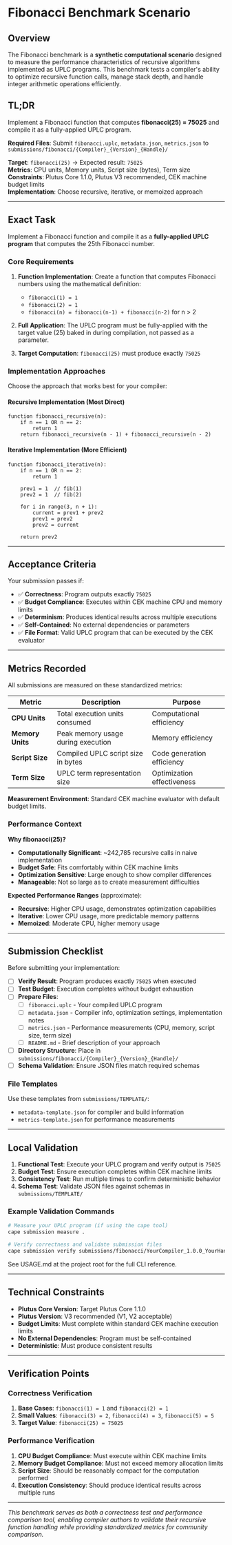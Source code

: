 # Fibonacci Benchmark Scenario

## Overview

The Fibonacci benchmark is a **synthetic computational scenario** designed to measure the performance characteristics of recursive algorithms implemented as UPLC programs. This benchmark tests a compiler's ability to optimize recursive function calls, manage stack depth, and handle integer arithmetic operations efficiently.

## TL;DR

Implement a Fibonacci function that computes **fibonacci(25) = 75025** and compile it as a fully-applied UPLC program.

**Required Files**: Submit `fibonacci.uplc`, `metadata.json`, `metrics.json` to `submissions/fibonacci/{Compiler}_{Version}_{Handle}/`

**Target**: `fibonacci(25)` → Expected result: `75025`  
**Metrics**: CPU units, Memory units, Script size (bytes), Term size  
**Constraints**: Plutus Core 1.1.0, Plutus V3 recommended, CEK machine budget limits  
**Implementation**: Choose recursive, iterative, or memoized approach

---

## Exact Task

Implement a Fibonacci function and compile it as a **fully-applied UPLC program** that computes the 25th Fibonacci number.

### Core Requirements

1. **Function Implementation**: Create a function that computes Fibonacci numbers using the mathematical definition:

   - `fibonacci(1) = 1`
   - `fibonacci(2) = 1`
   - `fibonacci(n) = fibonacci(n-1) + fibonacci(n-2)` for n > 2

2. **Full Application**: The UPLC program must be fully-applied with the target value (25) baked in during compilation, not passed as a parameter.

3. **Target Computation**: `fibonacci(25)` must produce exactly `75025`

### Implementation Approaches

Choose the approach that works best for your compiler:

#### Recursive Implementation (Most Direct)

```pseudocode
function fibonacci_recursive(n):
    if n == 1 OR n == 2:
        return 1
    return fibonacci_recursive(n - 1) + fibonacci_recursive(n - 2)
```

#### Iterative Implementation (More Efficient)

```pseudocode
function fibonacci_iterative(n):
    if n == 1 OR n == 2:
        return 1

    prev1 = 1  // fib(1)
    prev2 = 1  // fib(2)

    for i in range(3, n + 1):
        current = prev1 + prev2
        prev1 = prev2
        prev2 = current

    return prev2
```

---

## Acceptance Criteria

Your submission passes if:

- ✅ **Correctness**: Program outputs exactly `75025`
- ✅ **Budget Compliance**: Executes within CEK machine CPU and memory limits
- ✅ **Determinism**: Produces identical results across multiple executions
- ✅ **Self-Contained**: No external dependencies or parameters
- ✅ **File Format**: Valid UPLC program that can be executed by the CEK evaluator

---

## Metrics Recorded

All submissions are measured on these standardized metrics:

| Metric | Description | Purpose |
| --- | --- | --- |
| **CPU Units** | Total execution units consumed | Computational efficiency |
| **Memory Units** | Peak memory usage during execution | Memory efficiency |
| **Script Size** | Compiled UPLC script size in bytes | Code generation efficiency |
| **Term Size** | UPLC term representation size | Optimization effectiveness |

**Measurement Environment**: Standard CEK machine evaluator with default budget limits.

### Performance Context

**Why fibonacci(25)?**

- **Computationally Significant**: ~242,785 recursive calls in naive implementation
- **Budget Safe**: Fits comfortably within CEK machine limits
- **Optimization Sensitive**: Large enough to show compiler differences
- **Manageable**: Not so large as to create measurement difficulties

**Expected Performance Ranges** (approximate):

- **Recursive**: Higher CPU usage, demonstrates optimization capabilities
- **Iterative**: Lower CPU usage, more predictable memory patterns
- **Memoized**: Moderate CPU, higher memory usage

---

## Submission Checklist

Before submitting your implementation:

- [ ] **Verify Result**: Program produces exactly `75025` when executed
- [ ] **Test Budget**: Execution completes without budget exhaustion
- [ ] **Prepare Files**:
  - [ ] `fibonacci.uplc` - Your compiled UPLC program
  - [ ] `metadata.json` - Compiler info, optimization settings, implementation notes
  - [ ] `metrics.json` - Performance measurements (CPU, memory, script size, term size)
  - [ ] `README.md` - Brief description of your approach
- [ ] **Directory Structure**: Place in `submissions/fibonacci/{Compiler}_{Version}_{Handle}/`
- [ ] **Schema Validation**: Ensure JSON files match required schemas

### File Templates

Use these templates from `submissions/TEMPLATE/`:

- `metadata-template.json` for compiler and build information
- `metrics-template.json` for performance measurements

---

## Local Validation

1. **Functional Test**: Execute your UPLC program and verify output is `75025`
2. **Budget Test**: Ensure execution completes within CEK machine limits
3. **Consistency Test**: Run multiple times to confirm deterministic behavior
4. **Schema Test**: Validate JSON files against schemas in `submissions/TEMPLATE/`

### Example Validation Commands

```bash
# Measure your UPLC program (if using the cape tool)
cape submission measure .

# Verify correctness and validate submission files
cape submission verify submissions/fibonacci/YourCompiler_1.0.0_YourHandle/
```

See USAGE.md at the project root for the full CLI reference.

---

## Technical Constraints

- **Plutus Core Version**: Target Plutus Core 1.1.0
- **Plutus Version**: V3 recommended (V1, V2 acceptable)
- **Budget Limits**: Must complete within standard CEK machine execution limits
- **No External Dependencies**: Program must be self-contained
- **Deterministic**: Must produce consistent results

---

## Verification Points

### Correctness Verification

1. **Base Cases**: `fibonacci(1) = 1` and `fibonacci(2) = 1`
2. **Small Values**: `fibonacci(3) = 2`, `fibonacci(4) = 3`, `fibonacci(5) = 5`
3. **Target Value**: `fibonacci(25) = 75025`

### Performance Verification

1. **CPU Budget Compliance**: Must execute within CEK machine limits
2. **Memory Budget Compliance**: Must not exceed memory allocation limits
3. **Script Size**: Should be reasonably compact for the computation performed
4. **Execution Consistency**: Should produce identical results across multiple runs

---

_This benchmark serves as both a correctness test and performance comparison tool, enabling compiler authors to validate their recursive function handling while providing standardized metrics for community comparison._
